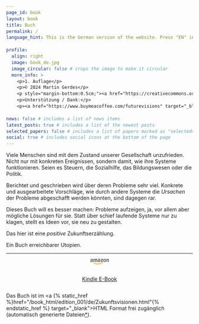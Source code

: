 ```yaml
---
page_id: book
layout: book
title: Buch
permalink: /
language_hint: This is the German version of the website. Press "EN" in the top right to switch to English.

profile:
  align: right
  image: book_de.jpg
  image_circular: false # crops the image to make it circular
  more_info: >
    <p>1. Auflage</p>
    <p>© 2024 Martin Gerdes</p>
    <p style="margin-bottom:0.5cm;"><a href="https://creativecommons.org/licenses/by-sa/4.0/legalcode.de">CC BY-SA 4.0</a></p><br>
    <p>Unterstützung / Dank:</p>
    <p><a href="https://www.buymeacoffee.com/futurevisions" target="_blank"><img src="/assets/img/buymeacoffee.png" alt="Buy Me A Coffee" style="height: 60px !important;width: 217px !important;" ></a></p>

news: false # includes a list of news items
latest_posts: true # includes a list of the newest posts
selected_papers: false # includes a list of papers marked as "selected={true}"
social: true # includes social icons at the bottom of the page
---
```


Viele Menschen sind mit dem Zustand unserer Gesellschaft unzufrieden. Nicht nur mit konkreten Ereignissen, sondern damit, wie ihre Systeme funktionieren. Seien es Steuern, die Sozialhilfe, das Bildungswesen oder die Politik.

Berichtet und geschrieben wird über deren Probleme sehr viel. Konkrete und ausgearbeitete Vorschläge, wie durch andere Systeme die _Ursachen_ der Probleme abgeschafft werden könnten, sind dagegen rar.

Dieses Buch will es besser machen: Probleme aufzeigen, ja, vor allem aber mögliche Lösungen für sie. Statt über schief laufende Systeme nur zu klagen, stellt es Ideen vor, sie neu zu gestalten.

Das hier ist eine _positive_ Zukunftserzählung.

Ein Buch erreichbarer Utopien.

---

<div style="text-align: center;">
  <p><img alt="amazon" src="/assets/img/Amazon_logo.svg" style="display:inline-block; width: 10%"></p>
</div>

<div style="display: flex; align-items: center; justify-content: space-evenly;">
  <!--<p><a href="#">Taschenbuch</a></p>-->
  <p><a href="https://www.amazon.de/dp/B0DSXSZ4DG">Kindle E-Book</a></p>
</div>

Das Buch ist im <a {% static_href %}href="/book_html/edition_001/de/Zukunftsvisionen.html"{% endstatic_href %} target="_blank">HTML Format</a> frei zugänglich (automatisch generierte Dateien[*](/editions/#unterschiede-der-html-fassung)).
